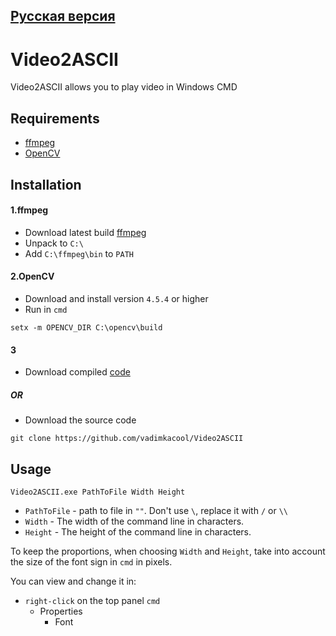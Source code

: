 ## [Русская версия](README.md)

# Video2ASCII


Video2ASCII allows you to play video in Windows CMD
## Requirements
- [ffmpeg](https://www.gyan.dev/ffmpeg/builds/)
- [OpenCV](https://opencv.org/releases/)


## Installation

#### 1.ffmpeg
 - Download latest build [ffmpeg](https://www.gyan.dev/ffmpeg/builds/)
 - Unpack to `C:\`
 - Add `C:\ffmpeg\bin` to `PATH`

#### 2.OpenCV
- Download and install version `4.5.4` or higher
- Run in `cmd`
```
setx -m OPENCV_DIR C:\opencv\build
```

#### 3
- Download compiled [code](https://github.com/vadimkacool/Video2ASCII/releases/latest)

##### OR

- Download the source code
```
git clone https://github.com/vadimkacool/Video2ASCII
```

## Usage

```
Video2ASCII.exe PathToFile Width Height
```
- `PathToFile` - path to file in `""`. Don't use `\`, replace it with `/` or `\\`
- `Width` - The width of the command line in characters.
- `Height` - The height of the command line in characters.

To keep the proportions, when choosing `Width` and `Height`, take into account the size of the font sign in `cmd` in pixels.

You can view and change it in:
- `right-click` on the top panel `cmd` 
  - Properties 
    - Font


